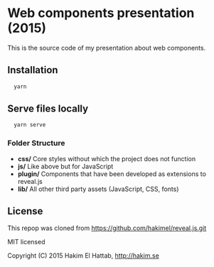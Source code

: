 # Web components presentation (2015)

This is the source code of my presentation about web components.

## Installation

```sh
  yarn
```

## Serve files locally

```sh
  yarn serve
```

### Folder Structure
- **css/** Core styles without which the project does not function
- **js/** Like above but for JavaScript
- **plugin/** Components that have been developed as extensions to reveal.js
- **lib/** All other third party assets (JavaScript, CSS, fonts)

## License

This repop was cloned from https://github.com/hakimel/reveal.js.git

MIT licensed

Copyright (C) 2015 Hakim El Hattab, http://hakim.se